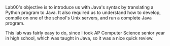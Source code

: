 Lab00's objective is to introduce us with Java's syntax by translating a Python program to Java. It also required us to understand how to develop, compile on one of the school's Unix servers, and run a complete Java program.

This lab was fairly easy to do, since I took AP Computer Science senior year in high school, which was taught in Java, so it was a nice quick review.
